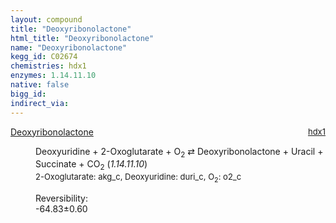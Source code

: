 ```yaml
---
layout: compound
title: "Deoxyribonolactone"
html_title: "Deoxyribonolactone"
name: "Deoxyribonolactone"
kegg_id: C02674
chemistries: hdx1
enzymes: 1.14.11.10
native: false
bigg_id: 
indirect_via: 
---
```

<dl><dt class='rs-product'><a href='/compounds/C02674' class='link-dark' data-bs-toggle='tooltip' data-bs-html='true' data-bs-title='KEGG: C02674'>Deoxyribonolactone</a><span style='float: right; max-width: 40%'><a href='/chemistries/hdx1' class='link-dark opacity-50' style='font-size: small; word-wrap: anywhere;'>hdx1</a></span></dt><dd><p>Deoxyuridine + 2-Oxoglutarate + O<sub>2</sub> &#8644; Deoxyribonolactone + Uracil + Succinate + CO<sub>2</sub> (<i>1.14.11.10</i>)<br /><span style='font-size: small;'><span data-bs-toggle='tooltip' data-bs-html='true' data-bs-title='KEGG: C00026'>2-Oxoglutarate</span>: akg_c, <span data-bs-toggle='tooltip' data-bs-html='true' data-bs-title='KEGG: C00526'>Deoxyuridine</span>: duri_c, <span data-bs-toggle='tooltip' data-bs-html='true' data-bs-title='KEGG: C00007'>O<sub>2</sub></span>: o2_c</span><br /><div class="reversibility_info">Reversibility: <div class="progress" style="flex-direction: row-reverse;"><div class="progress-bar bg-success" role="progressbar" style="width: 648.32%" aria-valuenow="-64.83225862972758" aria-valuemin="0" aria-valuemax="10"></div></div><span>-64.83&plusmn;0.60</span><div class="progress"><div class="progress-bar bg-danger" role="progressbar" style="width: 0%" aria-valuenow="-64.83225862972758" aria-valuemin="0" aria-valuemax="10"></div></div></div></p><dl></dl></dd></dl>